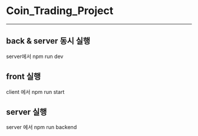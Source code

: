 # Coin_Trading_Project
---
## back & server 동시 실행
server에서 npm run dev
## front 실행
client 에서 npm run start
## server 실행
server 에서 npm run backend
